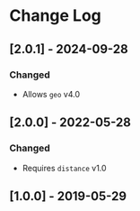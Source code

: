 # Change Log

## [2.0.1] - 2024-09-28

### Changed

- Allows `geo` v4.0

## [2.0.0] - 2022-05-28

### Changed

- Requires `distance` v1.0

## [1.0.0] - 2019-05-29
